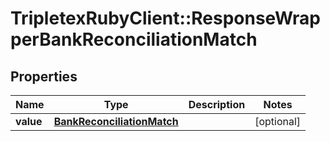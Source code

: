 # TripletexRubyClient::ResponseWrapperBankReconciliationMatch

## Properties
Name | Type | Description | Notes
------------ | ------------- | ------------- | -------------
**value** | [**BankReconciliationMatch**](BankReconciliationMatch.md) |  | [optional] 


